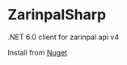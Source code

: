 # ZarinpalSharp
.NET 6.0 client for zarinpal api v4

Install from [Nuget](https://www.nuget.org/packages/ZarinpalSharp/)
